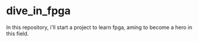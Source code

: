 # dive_in_fpga
In this repository, i'll start a project to learn fpga, aming to become a hero in this field.
